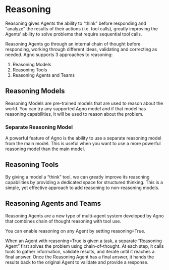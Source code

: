 # Reasoning

Reasoning gives Agents the ability to “think” before responding and “analyze” the results of their actions (i.e. tool calls), greatly improving the Agents’ ability to solve problems that require sequential tool calls.

Reasoning Agents go through an internal chain of thought before responding, working through different ideas, validating and correcting as needed. Agno supports 3 approaches to reasoning:

1. Reasoning Models
2. Reasoning Tools
3. Reasoning Agents and Teams

## Reasoning Models

Reasoning Models are pre-trained models that are used to reason about the world. You can try any supported Agno model and if that model has reasoning capabilities, it will be used to reason about the problem. 

### Separate Reasoning Model

A powerful feature of Agno is the ability to use a separate reasoning model from the main model. This is useful when you want to use a more powerful reasoning model than the main model.

## Reasoning Tools

By giving a model a “think” tool, we can greatly improve its reasoning capabilities by providing a dedicated space for structured thinking. This is a simple, yet effective approach to add reasoning to non-reasoning models.


## Reasoning Agents and Teams

Reasoning Agents are a new type of multi-agent system developed by Agno that combines chain of thought reasoning with tool use.

You can enable reasoning on any Agent by setting reasoning=True.

When an Agent with reasoning=True is given a task, a separate “Reasoning Agent” first solves the problem using chain-of-thought. At each step, it calls tools to gather information, validate results, and iterate until it reaches a final answer. Once the Reasoning Agent has a final answer, it hands the results back to the original Agent to validate and provide a response.